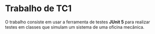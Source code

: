 <h1>Trabalho de TC1</h1>
<p>O trabalho consiste em usar a ferramenta de testes <strong>JUnit 5</strong> para realizar testes em classes que simulam um sistema de uma oficina mecânica.</p>
